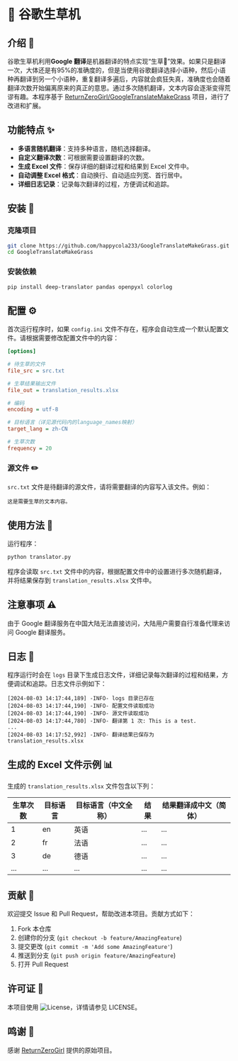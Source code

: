 # 🌿 谷歌生草机

## 介绍 📖

谷歌生草机利用**Google 翻译**是机器翻译的特点实现“生草🌿”效果。如果只是翻译一次，大体还是有95%的准确度的，但是当使用谷歌翻译选择小语种，然后小语种再翻译到另一个小语种，重复翻译多遍后，内容就会疯狂失真，准确度也会随着翻译次数开始偏离原来的真正的意思。通过多次随机翻译，文本内容会逐渐变得荒谬有趣。本程序基于 [ReturnZeroGirl/GoogleTranslateMakeGrass](https://github.com/ReturnZeroGirl/GoogleTranslateMakeGrass) 项目，进行了改进和扩展。

## 功能特点 ✨

- **多语言随机翻译**：支持多种语言，随机选择翻译。
- **自定义翻译次数**：可根据需要设置翻译的次数。
- **生成 Excel 文件**：保存详细的翻译过程和结果到 Excel 文件中。
- **自动调整 Excel 格式**：自动换行、自动适应列宽、首行居中。
- **详细日志记录**：记录每次翻译的过程，方便调试和追踪。

## 安装 🔧

### 克隆项目

```sh
git clone https://github.com/happycola233/GoogleTranslateMakeGrass.git
cd GoogleTranslateMakeGrass
```

### 安装依赖

```sh
pip install deep-translator pandas openpyxl colorlog
```

## 配置 ⚙️

首次运行程序时，如果 `config.ini` 文件不存在，程序会自动生成一个默认配置文件。请根据需要修改配置文件中的内容：

```ini
[options]

# 待生草的文件
file_src = src.txt

# 生草结果输出文件
file_out = translation_results.xlsx 

# 编码
encoding = utf-8

# 目标语言（详见源代码内的language_names映射）
target_lang = zh-CN

# 生草次数
frequency = 20
```

### 源文件 ✏️

`src.txt` 文件是待翻译的源文件，请将需要翻译的内容写入该文件。例如：

```
这是需要生草的文本内容。
```

## 使用方法 🚀

运行程序：

```sh
python translator.py
```

程序会读取 `src.txt` 文件中的内容，根据配置文件中的设置进行多次随机翻译，并将结果保存到 `translation_results.xlsx` 文件中。

## 注意事项 ⚠️

由于 Google 翻译服务在中国大陆无法直接访问，大陆用户需要自行准备代理来访问 Google 翻译服务。

## 日志 📜

程序运行时会在 `logs` 目录下生成日志文件，详细记录每次翻译的过程和结果，方便调试和追踪。日志文件示例如下：

```
[2024-08-03 14:17:44,189] -INFO- logs 目录已存在
[2024-08-03 14:17:44,190] -INFO- 配置文件读取成功
[2024-08-03 14:17:44,190] -INFO- 源文件读取成功
[2024-08-03 14:17:44,780] -INFO- 翻译第 1 次: This is a test.
...
[2024-08-03 14:17:52,992] -INFO- 翻译结果已保存为 translation_results.xlsx
```

## 生成的 Excel 文件示例 📊

生成的 `translation_results.xlsx` 文件包含以下列：

| 生草次数 | 目标语言 | 目标语言（中文全称） | 结果 | 结果翻译成中文（简体） |
| -------- | -------- | ------------------- | ---- | --------------------- |
| 1        | en       | 英语                | ...  | ...                   |
| 2        | fr       | 法语                | ...  | ...                   |
| 3        | de       | 德语                | ...  | ...                   |
| ...      | ...      | ...                 | ...  | ...                   |

## 贡献 🤝

欢迎提交 Issue 和 Pull Request，帮助改进本项目。贡献方式如下：

1. Fork 本仓库
2. 创建你的分支 (`git checkout -b feature/AmazingFeature`)
3. 提交更改 (`git commit -m 'Add some AmazingFeature'`)
4. 推送到分支 (`git push origin feature/AmazingFeature`)
5. 打开 Pull Request

## 许可证 📝

本项目使用 ![License](https://img.shields.io/badge/license-MIT-blue.svg)，详情请参见 LICENSE。

## 鸣谢 🙏

感谢 [ReturnZeroGirl](https://github.com/ReturnZeroGirl) 提供的原始项目。
